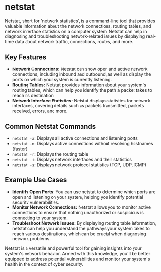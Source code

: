 # netstat

Netstat, short for 'network statistics', is a command-line tool that provides valuable information about the network connections, routing tables, and network interface statistics on a computer system. Netstat can help in diagnosing and troubleshooting network-related issues by displaying real-time data about network traffic, connections, routes, and more.

## Key Features

- **Network Connections:** Netstat can show open and active network connections, including inbound and outbound, as well as display the ports on which your system is currently listening.
- **Routing Tables:** Netstat provides information about your system's routing tables, which can help you identify the path a packet takes to reach its destination.
- **Network Interface Statistics:** Netstat displays statistics for network interfaces, covering details such as packets transmitted, packets received, errors, and more.

## Common Netstat Commands

- `netstat -a`: Displays all active connections and listening ports
- `netstat -n`: Displays active connections without resolving hostnames (faster)
- `netstat -r`: Displays the routing table
- `netstat -i`: Displays network interfaces and their statistics
- `netstat -s`: Displays network protocol statistics (TCP, UDP, ICMP)

## Example Use Cases

- **Identify Open Ports:** You can use netstat to determine which ports are open and listening on your system, helping you identify potential security vulnerabilities.
- **Monitor Network Connections:** Netstat allows you to monitor active connections to ensure that nothing unauthorized or suspicious is connecting to your system.
- **Troubleshoot Network Issues:** By displaying routing table information, netstat can help you understand the pathways your system takes to reach various destinations, which can be crucial when diagnosing network problems.

Netstat is a versatile and powerful tool for gaining insights into your system's network behavior. Armed with this knowledge, you'll be better equipped to address potential vulnerabilities and monitor your system's health in the context of cyber security.

